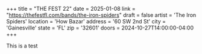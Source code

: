 +++
title = "THE FEST 22"
date = 2025-01-08
link = "https://thefestfl.com/bands/the-iron-spiders"
draft = false
artist = 'The Iron Spiders'
location = 'How Bazar'
address = '60 SW 2nd St'
city = 'Gainesville'
state = 'FL'
zip = '32601'
doors = 2024-10-27T14:00:00-04:00
+++

This is a test
